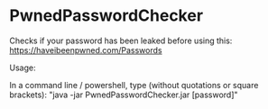 # PwnedPasswordChecker
Checks if your password has been leaked before using this: https://haveibeenpwned.com/Passwords

Usage:

In a command line / powershell, type (without quotations or square brackets): "java -jar PwnedPasswordChecker.jar [password]"
